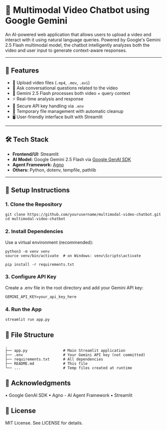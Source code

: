 # 🎥 Multimodal Video Chatbot using Google Gemini

An AI-powered web application that allows users to upload a video and interact with it using natural language queries. Powered by Google's Gemini 2.5 Flash multimodal model, the chatbot intelligently analyzes both the video and user input to generate context-aware responses.

---

## 🚀 Features

- 📁 Upload video files (`.mp4`, `.mov`, `.avi`)
- 💬 Ask conversational questions related to the video
- 🧠 Gemini 2.5 Flash processes both video + query context
- ⚡️ Real-time analysis and response
- 🔐 Secure API key handling via `.env`
- 🧹 Temporary file management with automatic cleanup
- 🖥️ User-friendly interface built with Streamlit

---

## 🛠️ Tech Stack

- **Frontend/UI:** Streamlit
- **AI Model:** Google Gemini 2.5 Flash via [Google GenAI SDK](https://pypi.org/project/google-genai/)
- **Agent Framework:** [Agno](https://pypi.org/project/agno/)
- **Others:** Python, dotenv, tempfile, pathlib

---

## 🔧 Setup Instructions

### 1. Clone the Repository

```
git clone https://github.com/yourusername/multimodal-video-chatbot.git
cd multimodal-video-chatbot
```

### 2. Install Dependencies

Use a virtual environment (recommended):
```
python3 -m venv venv
source venv/bin/activate  # on Windows: venv\Scripts\activate

pip install -r requirements.txt
```

### 3. Configure API Key

Create a .env file in the root directory and add your Gemini API key:
```
GEMINI_API_KEY=your_api_key_here
```

### 4. Run the App

```
streamlit run app.py
```

## 📁 File Structure

```
.
├── app.py                # Main Streamlit application
├── .env                  # Your Gemini API key (not committed)
├── requirements.txt      # All dependencies
├── README.md             # This file
└── ...                   # Temp files created at runtime
```

## 🙌 Acknowledgments
• Google GenAI SDK
• Agno - AI Agent Framework
• Streamlit

## 📄 License

MIT License. See LICENSE for details.

